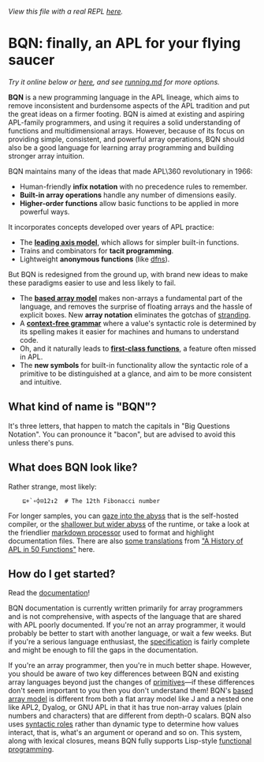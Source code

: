 *View this file with a real REPL [here](https://mlochbaum.github.io/BQN/index.html).*

# BQN: finally, an APL for your flying saucer

*Try it online below or [here](https://mlochbaum.github.io/BQN/try.html), and see [running.md](running.md) for more options.*
<!--REPL-->

**BQN** is a new programming language in the APL lineage, which aims to remove inconsistent and burdensome aspects of the APL tradition and put the great ideas on a firmer footing. BQN is aimed at existing and aspiring APL-family programmers, and using it requires a solid understanding of functions and multidimensional arrays. However, because of its focus on providing simple, consistent, and powerful array operations, BQN should also be a good language for learning array programming and building stronger array intuition.

BQN maintains many of the ideas that made APL\360 revolutionary in 1966:
* Human-friendly **infix notation** with no precedence rules to remember.
* **Built-in array operations** handle any number of dimensions easily.
* **Higher-order functions** allow basic functions to be applied in more powerful ways.

It incorporates concepts developed over years of APL practice:
* The [**leading axis model**](doc/leading.md), which allows for simpler built-in functions.
* Trains and combinators for **tacit programming**.
* Lightweight **anonymous functions** (like [dfns](https://aplwiki.com/wiki/Dfn)).

But BQN is redesigned from the ground up, with brand new ideas to make these paradigms easier to use and less likely to fail.
* The [**based array model**](doc/based.md) makes non-arrays a fundamental part of the language, and removes the surprise of floating arrays and the hassle of explicit boxes. New **array notation** eliminates the gotchas of [stranding](https://aplwiki.com/wiki/Strand_notation).
* A [**context-free grammar**](doc/context.md) where a value's syntactic role is determined by its spelling makes it easier for machines and humans to understand code.
* Oh, and it naturally leads to [**first-class functions**](doc/functional.md), a feature often missed in APL.
* The **new symbols** for built-in functionality allow the syntactic role of a primitive to be distinguished at a glance, and aim to be more consistent and intuitive.

## What kind of name is "BQN"?

It's three letters, that happen to match the capitals in "Big Questions Notation". You can pronounce it "bacon", but are advised to avoid this unless there's puns.

## What does BQN look like?

Rather strange, most likely:

        ⊑+`∘⌽⍟12↕2  # The 12th Fibonacci number

For longer samples, you can [gaze into the abyss](src/c.bqn) that is the self-hosted compiler, or the [shallower but wider abyss](src/r.bqn) of the runtime, or take a look at the friendlier [markdown processor](md.bqn) used to format and highlight documentation files. There are also [some translations](examples/fifty.bqn) from ["A History of APL in 50 Functions"](https://www.jsoftware.com/papers/50/) here.

## How do I get started?

Read the [documentation](doc/README.md)!

BQN documentation is currently written primarily for array programmers and is not comprehensive, with aspects of the language that are shared with APL poorly documented. If you're not an array programmer, it would probably be better to start with another language, or wait a few weeks. But if you're a serious language enthusiast, the [specification](spec/README.md) is fairly complete and might be enough to fill the gaps in the documentation.

If you're an array programmer, then you're in much better shape. However, you should be aware of two key differences between BQN and existing array languages beyond just the changes of [primitives](doc/primitive.md)—if these differences don't seem important to you then you don't understand them! BQN's [based array model](doc/based.md) is different from both a flat array model like J and a nested one like APL2, Dyalog, or GNU APL in that it has true non-array values (plain numbers and characters) that are different from depth-0 scalars. BQN also uses [syntactic roles](doc/context.md) rather than dynamic type to determine how values interact, that is, what's an argument or operand and so on. This system, along with lexical closures, means BQN fully supports Lisp-style [functional programming](doc/functional.md).
